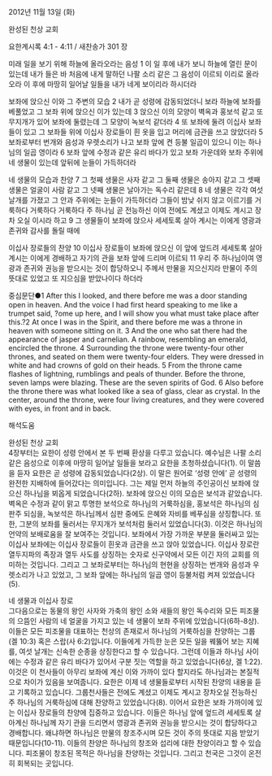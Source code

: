 2012년 11월 13일 (화)

완성된 천상 교회



요한계시록 4:1 - 4:11 / 새찬송가 301 장


미래 일을 보기 위해 하늘에 올라오라는 음성 
1 이 일 후에 내가 보니 하늘에 열린 문이 있는데 내가 들은 바 처음에 내게 말하던 나팔 소리 같은 그 음성이 이르되 이리로 올라오라 이 후에 마땅히 일어날 일들을 내가 네게 보이리라 하시더라

보좌에 앉으신 이와 그 주변의 모습
2 내가 곧 성령에 감동되었더니 보라 하늘에 보좌를 베풀었고 그 보좌 위에 앉으신 이가 있는데 3 앉으신 이의 모양이 벽옥과 홍보석 같고 또 무지개가 있어 보좌에 둘렸는데 그 모양이 녹보석 같더라 4 또 보좌에 둘려 이십사 보좌들이 있고 그 보좌들 위에 이십사 장로들이 흰 옷을 입고 머리에 금관을 쓰고 앉았더라 5 보좌로부터 번개와 음성과 우렛소리가 나고 보좌 앞에 켠 등불 일곱이 있으니 이는 하나님의 일곱 영이라 6 보좌 앞에 수정과 같은 유리 바다가 있고 보좌 가운데와 보좌 주위에 네 생물이 있는데 앞뒤에 눈들이 가득하더라

네 생물의 모습과 찬양
7 그 첫째 생물은 사자 같고 그 둘째 생물은 송아지 같고 그 셋째 생물은 얼굴이 사람 같고 그 넷째 생물은 날아가는 독수리 같은데 8 네 생물은 각각 여섯 날개를 가졌고 그 안과 주위에는 눈들이 가득하더라 그들이 밤낮 쉬지 않고 이르기를 거룩하다 거룩하다 거룩하다 주 하나님 곧 전능하신 이여 전에도 계셨고 이제도 계시고 장차 오실 이시라 하고 9 그 생물들이 보좌에 앉으사 세세토록 살아 계시는 이에게 영광과 존귀와 감사를 돌릴 때에

이십사 장로들의 찬양
10 이십사 장로들이 보좌에 앉으신 이 앞에 엎드려 세세토록 살아 계시는 이에게 경배하고 자기의 관을 보좌 앞에 드리며 이르되 11 우리 주 하나님이여 영광과 존귀와 권능을 받으시는 것이 합당하오니 주께서 만물을 지으신지라 만물이 주의 뜻대로 있었고 또 지으심을 받았나이다 하더라

중심문단●1 After this I looked, and there before me was a door standing open in heaven. And the voice I had first heard speaking to me like a trumpet said, ?ome up here, and I will show you what must take place after this.?2 At once I was in the Spirit, and there before me was a throne in heaven with someone sitting on it. 3 And the one who sat there had the appearance of jasper and carnelian. A rainbow, resembling an emerald, encircled the throne. 4 Surrounding the throne were twenty-four other thrones, and seated on them were twenty-four elders. They were dressed in white and had crowns of gold on their heads. 5 From the throne came flashes of lightning, rumblings and peals of thunder. Before the throne, seven lamps were blazing. These are the seven spirits of God. 6 Also before the throne there was what looked like a sea of glass, clear as crystal. In the center, around the throne, were four living creatures, and they were covered with eyes, in front and in back.

해석도움





완성된 천상 교회  
4장부터는 요한이 성령 안에서 본 두 번째 환상을 다루고 있습니다. 예수님은 나팔 소리 같은 음성으로 이후에 마땅히 일어날 일들을 보라고 요한을 초청하셨습니다(1). 이 말씀을 듣자 요한은 곧 성령에 감동되었습니다(2상). 이 말은 원어로 ‘성령 안에’ 곧 성령의 완전한 지배하에 들어갔다는 의미입니다. 그는 제일 먼저 하늘의 주인공이신 보좌에 앉으신 하나님을 뵈옵게 되었습니다(2하). 보좌에 앉으신 이의 모습은 보석과 같았습니다. 벽옥은 수정과 같이 맑고 투명한 보석으로 하나님의 거룩하심을, 홍보석은 하나님의 심판주 되심을, 녹보석은 하나님께서 심판 중에도 은혜와 자비를 베푸심을 상징합니다. 또한, 그분의 보좌를 둘러서는 무지개가 보석처럼 둘러서 있었습니다(3). 이것은 하나님의 언약의 보배로움을 잘 보여주는 것입니다. 보좌에서 가장 가까운 부분을 둘러싸고 있는 이십사 보좌에는 이십사 장로들이 흰옷과 금관을 쓰고 앉아 있었습니다. 이십사 장로란 열두지파의 족장과 열두 사도를 상징하는 숫자로 신구약에서 모든 이긴 자의 교회를 의미하는 것입니다. 그리고 그 보좌로부터는 하나님의 현현을 상징하는 번개와 음성과 우렛소리가 나고 있었고, 그 보좌 앞에는 하나님의 일곱 영이 등불처럼 켜져 있었습니다(5).

네 생물과 이십사 장로  
그다음으로는 동물의 왕인 사자와 가축의 왕인 소와 새들의 왕인 독수리와 모든 피조물의 으뜸인 사람의 네 얼굴을 가지고 있는 네 생물이 보좌 주위에 있었습니다(6하-8상). 이들은 모든 피조물을 대표하는 천상의 존재로서 하나님의 거룩하심을 찬양하는 그룹(겔 10:3) 혹은 스랍(사 6:2)입니다. 이들에게 가득한 눈은 모든 일을 꿰뚫어 보는 지혜를, 여섯 날개는 신속한 순종을 상징한다고 할 수 있습니다. 그런데 이들과 하나님 사이에는 수정과 같은 유리 바다가 있어서 구분 짓는 역할을 하고 있었습니다(6상, 겔 1:22). 이것은 이 천사들이 아무리 보좌에 계신 이와 가까이 있다 할지라도 하나님과는 본질적으로 차이가 있음을 보여줍니다. 요한은 이제 네 생물들로부터 시작된 찬양의 내용을 듣고 기록하고 있습니다. 그룹천사들은 전에도 계셨고 이제도 계시고 장차오실 전능하신 주 하나님의 거룩하심에 대해 찬양하고 있었습니다(8). 이어서 요한은 보좌 가까이에 있는 이십사 장로들의 찬양에 집중하고 있습니다. 이들은 하나님 앞에 엎드려 세세토록 살아계신 하나님께 자기 관을 드리면서 영광과 존귀와 권능을 받으시는 것이 합당하다고 경배합니다. 왜냐하면 하나님은 만물의 창조주시며 모든 것이 주의 뜻대로 지음 받았기 때문입니다(10-11). 이들의 찬양은 하나님의 창조와 섭리에 대한 찬양이라고 할 수 있습니다. 피조물이 창조된 목적은 하나님을 찬양하는 것입니다. 그리고 천국은 그것이 온전히 회복되는 곳입니다.